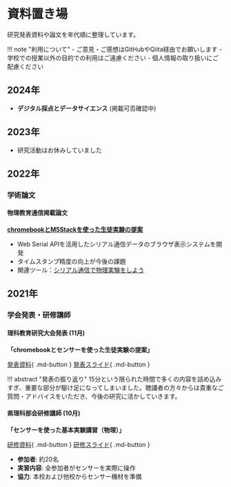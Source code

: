 # 資料置き場

研究発表資料や論文を年代順に整理しています。

!!! note "利用について"
    - ご意見・ご感想はGitHubやQiita経由でお願いします
    - 学校での授業以外の目的での利用はご遠慮ください
    - 個人情報の取り扱いにご配慮ください

## 2024年

- **デジタル採点とデータサイエンス** (掲載可否確認中)

## 2023年

- 研究活動はお休みしていました

## 2022年

### 学術論文

#### 物理教育通信掲載論文

**[chromebookとM5Stackを使った生徒実験の提案](https://www.jstage.jst.go.jp/article/apej/188/0/188_51/_article/-char/ja/)**

- Web Serial APIを活用したシリアル通信データのブラウザ表示システムを開発
- タイムスタンプ精度の向上が今後の課題
- 関連ツール：[シリアル通信で物理実験をしよう](https://phys-ken.github.io/webserial_app/)

## 2021年

### 学会発表・研修講師

#### 理科教育研究大会発表 (11月)

**「chromebookとセンサーを使った生徒実験の提案」**

[発表資料](../datas/20211119_paper.pdf){ .md-button }
[発表スライド](../datas/20211119_slide.pdf){ .md-button }

!!! abstract "発表の振り返り"
    15分という限られた時間で多くの内容を詰め込みすぎ、重要な部分が駆け足になってしまいました。聴講者の方々からは貴重なご質問・アドバイスをいただき、今後の研究に活かしていきます。

#### 県理科部会研修講師 (10月)

**「センサーを使った基本実験講習（物理）」**

[研修資料](../datas/20211021_paper.pdf){ .md-button }
[研修スライド](../datas/20211021_slides.pdf){ .md-button }

- **参加者**: 約20名
- **実習内容**: 全参加者がセンサーを実際に操作
- **協力**: 本校および他校からセンサー機材を準備
